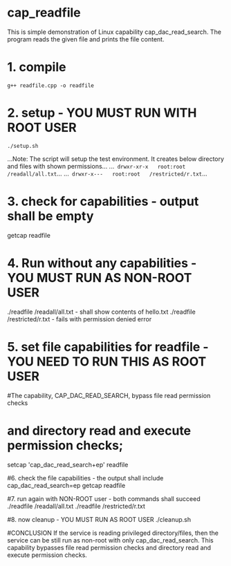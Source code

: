 # cap_readfile
This is simple demonstration of Linux capability cap_dac_read_search. The program reads the given file and prints the file content.


# 1. compile
```c++code
g++ readfile.cpp -o readfile
```

# 2. setup - YOU MUST RUN WITH ROOT USER
```c++code
./setup.sh
```
...Note: The script will setup the test environment. It creates below directory and files with shown permissions...
...` drwxr-xr-x   root:root   /readall/all.txt`...
...` drwxr-x---   root:root   /restricted/r.txt`...

# 3. check for capabilities - output shall be empty
getcap readfile

# 4. Run without any capabilities - YOU MUST RUN AS NON-ROOT USER
./readfile /readall/all.txt 	- shall show contents of hello.txt
./readfile /restricted/r.txt 	- fails with permission denied error

# 5. set file capabilities for readfile - YOU NEED TO RUN THIS AS ROOT USER
#The capability, CAP_DAC_READ_SEARCH, bypass file read permission checks 
# and directory read and execute permission checks;
setcap 'cap_dac_read_search+ep' readfile

#6. check the file capabilities - the output shall include cap_dac_read_search=ep
getcap readfile

#7. run again with NON-ROOT user - both commands shall succeed
./readfile /readall/all.txt
./readfile /restricted/r.txt

#8. now cleanup - YOU MUST RUN AS ROOT USER
./cleanup.sh

#CONCLUSION
If the service is reading privileged directory/files, then the service can be
still run as non-root with only cap_dac_read_search. This capability bypasses
file read permission checks and directory read and execute permission checks.
